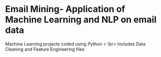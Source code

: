 # Email Mining- Application of Machine Learning and NLP on email data
Machine Learning projects coded using Python
< \br>
Includes Data Cleaning and Feature Engineering files
